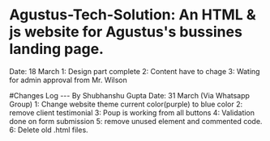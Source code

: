 # Agustus-Tech-Solution: An HTML & js website for Agustus's bussines landing page. 
Date: 18 March
1: Design part complete
2: Content have to chage
3: Wating for admin approval from Mr. Wilson


#Changes Log --- By Shubhanshu Gupta
Date: 31 March (Via Whatsapp Group) 
1: Change website theme current color(purple) to blue color
2: remove client testimonial 
3: Poup is working from all buttons
4: Validation done on form submission
5: remove unused element and commented code. 
6: Delete old .html files.
